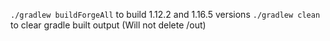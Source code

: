 `./gradlew buildForgeAll` to build 1.12.2 and 1.16.5 versions
`./gradlew clean` to clear gradle built output (Will not delete /out)
